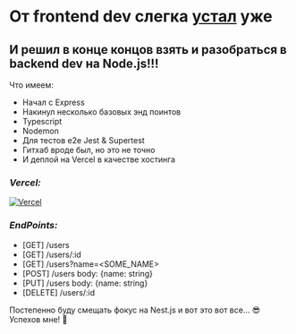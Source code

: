 # От frontend dev слегка [устал](https://a.d-cd.net/GsAAAgKis-A-960.jpg) уже
## И решил в конце концов взять и разобраться в backend dev на Node.js!!!

Что имеем:
- Начал с Express
- Накинул несколько базовых энд поинтов
- Typescript
- Nodemon
- Для тестов e2e Jest & Supertest
- Гитхаб вроде был, но это не точно
- И деплой на Vercel в качестве хостинга

### _Vercel:_
[![Vercel](https://upload.wikimedia.org/wikipedia/commons/thumb/5/5e/Vercel_logo_black.svg/320px-Vercel_logo_black.svg.png)](https://lrn-node.vercel.app/)

### _EndPoints:_
- [GET] /users
- [GET] /users/:id
- [GET] /users?name=<SOME_NAME>
- [POST] /users body: {name: string}
- [PUT] /users body: {name: string}
- [DELETE] /users/:id

Постепенно буду смещать фокус на Nest.js и вот это вот все... 😎
Успехов мне! 🤞
